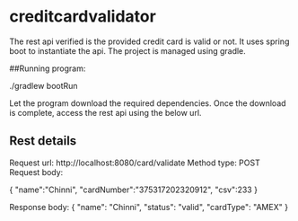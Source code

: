 # creditcardvalidator

The rest api verified is the provided credit card is valid or not. It uses spring boot to instantiate the api. The project is managed using gradle. 

##Running program:

./gradlew bootRun

Let the program download the required dependencies. Once the download is complete, access the rest api using the below url.

## Rest details
Request url:
http://localhost:8080/card/validate
Method type: POST
Request body: 

{
    "name":"Chinni",
    "cardNumber":"375317202320912",
    "csv":233
}

Response body:
{
    "name": "Chinni",
    "status": "valid",
    "cardType": "AMEX"
}
